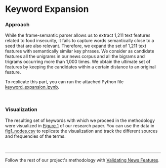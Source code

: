 # Keyword Expansion

### Approach
While the frame-semantic parser allows us to extract 1,211 text features related to food insecurity, it fails to capture words semantically close to a seed that are also relevant. Therefore, we expand the set of 1,211 text features with semantically similar key phrases. We consider as candidate features all the unigrams in our news corpus and all the bigrams and trigrams occurring more than 1,000 times. We obtain the ultimate set of features by keeping the candidates within a certain distance to an original feature. 

To replicate this part, you can run the attached Python file [keyword_expansion.ipynb](https://github.com/philippzi98/food_insecurity_predictions_nlp/blob/main/Step%203%20-%20Keyword%20Expansion/keyword_expansion.ipynb).

&nbsp;

### Visualization
The resulting set of keywords with which we proceed in the methodology were visualized in [Figure 1](https://www.science.org/doi/10.1126/sciadv.abm3449#F1) of our research paper. You can use the data in [fig1_nodes.csv](https://github.com/philippzi98/food_insecurity_predictions_nlp/blob/main/Step%203%20-%20Keyword%20Expansion/fig1_nodes.csv) to replicate the visualization and track the different sources and frequencies of the terms.

&nbsp;

---

Follow the rest of our project's methodology with [Validating News Features](https://github.com/philippzi98/food_insecurity_predictions_nlp/tree/main/Step%204%20-%20Validating%20News%20Features).

